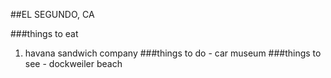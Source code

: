 ##EL SEGUNDO, CA

###things to eat
  1. havana sandwich company
###things to do
	- car museum
###things to see
	- dockweiler beach
